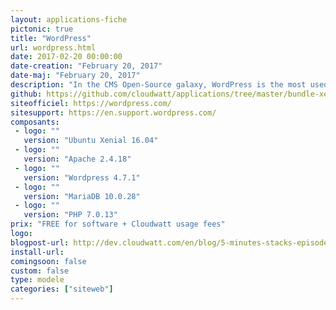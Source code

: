 ```yaml
---
layout: applications-fiche
pictonic: true
title: "WordPress"
url: wordpress.html
date: 2017-02-20 00:00:00
date-creation: "February 20, 2017"
date-maj: "February 20, 2017"
description: "In the CMS Open-Source galaxy, WordPress is the most used in term of community, available features and user adoption. The Automattic compagny, which develop and distribute Wordpress, provides a SaaS offer allowing a user to create its blog in few minutes. However, those who experiments know that limits can be easily found by the wordpress.com hosting capabilities. Today, Cloudwatt provides the necessary toolset to start your Wordpress instance in a few minutes and to become its master. The deployement base is an Ubuntu xenial instance. The Apache and MariaDB servers are deployed on a single instance."
github: https://github.com/cloudwatt/applications/tree/master/bundle-xenial-wordpress
siteofficiel: https://wordpress.com/
sitesupport: https://en.support.wordpress.com/
composants:
 - logo: ""
   version: "Ubuntu Xenial 16.04"
 - logo: ""
   version: "Apache 2.4.18"
 - logo: ""
   version: "Wordpress 4.7.1"
 - logo: ""
   version: "MariaDB 10.0.28"
 - logo: ""
   version: "PHP 7.0.13" 
prix: "FREE for software + Cloudwatt usage fees"
logo: 
blogpost-url: http://dev.cloudwatt.com/en/blog/5-minutes-stacks-episode-fifty-five-wordpress.html
install-url: 
comingsoon: false
custom: false
type: modele
categories: ["siteweb"]
---
```

